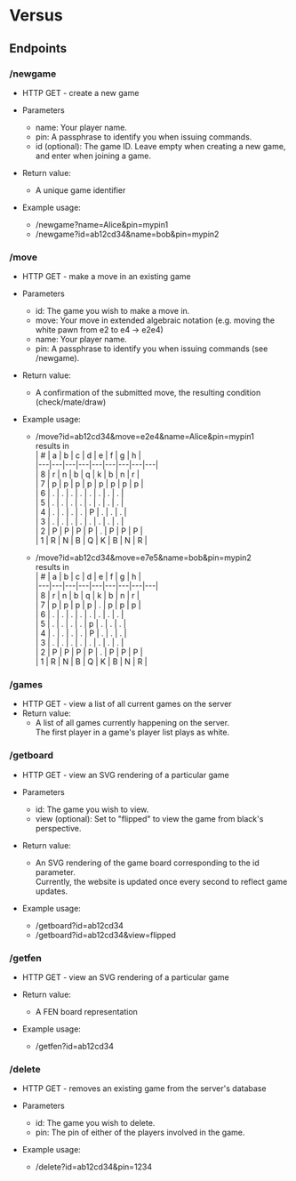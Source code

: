 # Versus

## Endpoints

### /newgame
* HTTP GET - create a new game
* Parameters
    * name: Your player name.
    * pin: A passphrase to identify you when issuing commands.
    * id (optional): The game ID. Leave empty when creating a new game, and enter when joining a game.

* Return value:
    * A unique game identifier

* Example usage:
    * /newgame?name=Alice&pin=mypin1        
    * /newgame?id=ab12cd34&name=bob&pin=mypin2  
        
### /move
* HTTP GET - make a move in an existing game
* Parameters
    * id: The game you wish to make a move in.
    * move: Your move in extended algebraic notation (e.g. moving the white pawn from e2 to e4 -> e2e4)
    * name: Your player name.
    * pin: A passphrase to identify you when issuing commands (see /newgame).

* Return value:
    * A confirmation of the submitted move, the resulting condition (check/mate/draw)

* Example usage:
    * /move?id=ab12cd34&move=e2e4&name=Alice&pin=mypin1  
        results in  
        | # | a | b | c | d | e | f | g | h |  
        |---|---|---|---|---|---|---|---|---|  
        | 8 | r | n | b | q | k | b | n | r |  
        | 7 | p | p | p | p | p | p | p | p |  
        | 6 | . | . | . | . | . | . | . | . |  
        | 5 | . | . | . | . | . | . | . | . |  
        | 4 | . | . | . | . | P | . | . | . |  
        | 3 | . | . | . | . | . | . | . | . |  
        | 2 | P | P | P | P | . | P | P | P |  
        | 1 | R | N | B | Q | K | B | N | R |
        
    * /move?id=ab12cd34&move=e7e5&name=bob&pin=mypin2  
        results in  
        | # | a | b | c | d | e | f | g | h |  
        |---|---|---|---|---|---|---|---|---|  
        | 8 | r | n | b | q | k | b | n | r |  
        | 7 | p | p | p | p | . | p | p | p |  
        | 6 | . | . | . | . | . | . | . | . |  
        | 5 | . | . | . | . | p | . | . | . |  
        | 4 | . | . | . | . | P | . | . | . |  
        | 3 | . | . | . | . | . | . | . | . |  
        | 2 | P | P | P | P | . | P | P | P |  
        | 1 | R | N | B | Q | K | B | N | R |
        
        
### /games
* HTTP GET - view a list of all current games on the server
* Return value:
    * A list of all games currently happening on the server.  
      The first player in a game's player list plays as white.
      
### /getboard
* HTTP GET - view an SVG rendering of a particular game
* Parameters
    * id: The game you wish to view.
    * view (optional): Set to "flipped" to view the game from black's perspective.
    
* Return value:
    * An SVG rendering of the game board corresponding to the id parameter.  
      Currently, the website is updated once every second to reflect game updates.    
    
* Example usage:
    * /getboard?id=ab12cd34
    * /getboard?id=ab12cd34&view=flipped
    

### /getfen
* HTTP GET - view an SVG rendering of a particular game
* Return value:
    * A FEN board representation
    
* Example usage:
    * /getfen?id=ab12cd34

### /delete
* HTTP GET - removes an existing game from the server's database
* Parameters
    * id: The game you wish to delete.
    * pin: The pin of either of the players involved in the game.
    
* Example usage:
    * /delete?id=ab12cd34&pin=1234